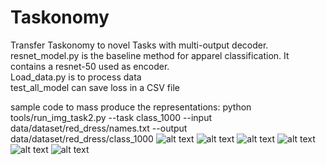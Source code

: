# Taskonomy
Transfer Taskonomy to novel Tasks with multi-output decoder.<br />
resnet_model.py is the baseline method for apparel classification. It contains a resnet-50 used as encoder.<br />
Load_data.py is to process data<br />
test_all_model can save loss in a CSV file<br />

sample code to mass produce the representations: python  tools/run_img_task2.py --task class_1000 --input data/dataset/red_dress/names.txt  --output  data/dataset/red_dress/class_1000
![alt text](https://github.com/aaronwu2017/Taskonomy/blob/master/cs5070%20final%20draft/0001.jpg)
![alt text](https://github.com/aaronwu2017/Taskonomy/blob/master/cs5070%20final%20draft/0002.jpg)
![alt text](https://github.com/aaronwu2017/Taskonomy/blob/master/cs5070%20final%20draft/0003.jpg)
![alt text](https://github.com/aaronwu2017/Taskonomy/blob/master/cs5070%20final%20draft/0004.jpg)
![alt text](https://github.com/aaronwu2017/Taskonomy/blob/master/cs5070%20final%20draft/0005.jpg)
![alt text](https://github.com/aaronwu2017/Taskonomy/blob/master/cs5070%20final%20draft/0006.jpg)
